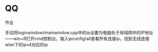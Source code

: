 # QQ
作业

手动将loginwindow/mainwindow.cpp中的ip设置为电脑处于局域网中的IP地址——win+R打开cmd控制台，输入ipconfig/all查看所有连接ip，找到无线连接wlan下的ipv4对应的ip
